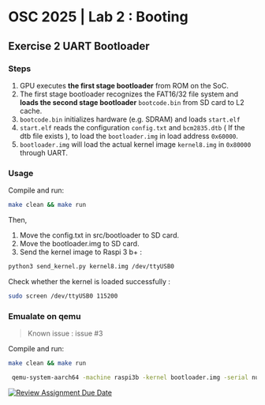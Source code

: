 # OSC 2025 | Lab 2 : Booting
## Exercise 2 UART Bootloader
### Steps
1. GPU executes **the first stage bootloader** from ROM on the SoC.
2. The first stage bootloader recognizes the FAT16/32 file system and **loads the second stage bootloader** `bootcode.bin` from SD card to L2 cache.
3. `bootcode.bin` initializes hardware (e.g. SDRAM) and loads `start.elf`
4. `start.elf` reads the configuration `config.txt` and `bcm2835.dtb` ( If the dtb file exists ), to load the `bootloader.img` in load address `0x60000`.
5. `bootloader.img` will load the actual kernel image `kernel8.img` in `0x80000` through UART.

### Usage
Compile and run:
```bash
make clean && make run
```
Then, 
1. Move the config.txt in src/bootloader to SD card.
2. Move the bootloader.img to SD card.
3. Send the kernel image to Raspi 3 b+ : 
```bash
python3 send_kernel.py kernel8.img /dev/ttyUSB0 
```
Check whether the kernel is loaded successfully : 
```bash
sudo screen /dev/ttyUSB0 115200 
```

### Emualate on qemu
> Known issue : issue #3

Compile and run:
```bash
make clean && make run
```
```bash
 qemu-system-aarch64 -machine raspi3b -kernel bootloader.img -serial null -seria pty
```

[![Review Assignment Due Date](https://classroom.github.com/assets/deadline-readme-button-22041afd0340ce965d47ae6ef1cefeee28c7c493a6346c4f15d667ab976d596c.svg)](https://classroom.github.com/a/AaJgSZKl)
